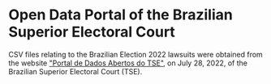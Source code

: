 # Open Data Portal of the Brazilian Superior Electoral Court

CSV files relating to the Brazilian Election 2022 lawsuits were 
obtained from the website ["Portal de Dados Abertos do TSE"](https://dadosabertos.tse.jus.br/dataset/processual-2020), 
on July 28, 2022, of the Brazilian Superior Electoral Court (TSE).